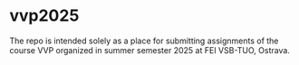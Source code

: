 # vvp2025
The repo is intended solely as a place for submitting assignments of the course VVP organized in summer semester 2025 at FEI VSB-TUO, Ostrava.
